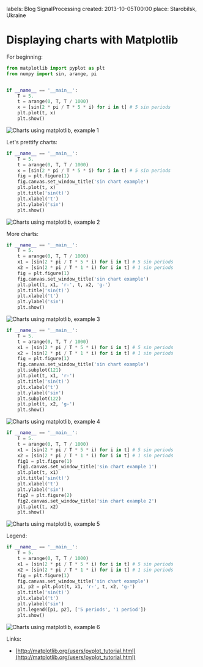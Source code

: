 labels: Blog
        SignalProcessing
created: 2013-10-05T00:00
place: Starobilsk, Ukraine

# Displaying charts with Matplotlib

For beginning:
```python
from matplotlib import pyplot as plt
from numpy import sin, arange, pi


if __name__ == '__main__':
    T = 5.
    t = arange(0, T, T / 1000)
    x = [sin(2 * pi / T * 5 * i) for i in t] # 5 sin periods
    plt.plot(t, x)
    plt.show()
```

![Charts using matplotlib, example 1](gr_mpl_1.png)

Let's prettify charts:
```python
if __name__ == '__main__':
    T = 5.
    t = arange(0, T, T / 1000)
    x = [sin(2 * pi / T * 5 * i) for i in t] # 5 sin periods
    fig = plt.figure(1)
    fig.canvas.set_window_title('sin chart example')
    plt.plot(t, x)
    plt.title('sin(t)')
    plt.xlabel('t')
    plt.ylabel('sin')
    plt.show()
```

![Charts using matplotlib, example 2](gr_mpl_2.png)

More charts:
```python
if __name__ == '__main__':
    T = 5.
    t = arange(0, T, T / 1000)
    x1 = [sin(2 * pi / T * 5 * i) for i in t] # 5 sin periods
    x2 = [sin(2 * pi / T * 1 * i) for i in t] # 1 sin periods
    fig = plt.figure(1)
    fig.canvas.set_window_title('sin chart example')
    plt.plot(t, x1, 'r-', t, x2, 'g-')
    plt.title('sin(t)')
    plt.xlabel('t')
    plt.ylabel('sin')
    plt.show()
```

![Charts using matplotlib, example 3](gr_mpl_3.png)

```python
if __name__ == '__main__':
    T = 5.
    t = arange(0, T, T / 1000)
    x1 = [sin(2 * pi / T * 5 * i) for i in t] # 5 sin periods
    x2 = [sin(2 * pi / T * 1 * i) for i in t] # 1 sin periods
    fig = plt.figure(1)
    fig.canvas.set_window_title('sin chart example')
    plt.subplot(121)
    plt.plot(t, x1, 'r-')
    plt.title('sin(t)')
    plt.xlabel('t')
    plt.ylabel('sin')
    plt.subplot(122)
    plt.plot(t, x2, 'g-')
    plt.show()
```

![Charts using matplotlib, example 4](gr_mpl_4.png)

```python
if __name__ == '__main__':
    T = 5.
    t = arange(0, T, T / 1000)
    x1 = [sin(2 * pi / T * 5 * i) for i in t] # 5 sin periods
    x2 = [sin(2 * pi / T * 1 * i) for i in t] # 1 sin periods
    fig1 = plt.figure(1)
    fig1.canvas.set_window_title('sin chart example 1')
    plt.plot(t, x1)
    plt.title('sin(t)')
    plt.xlabel('t')
    plt.ylabel('sin')
    fig2 = plt.figure(2)
    fig2.canvas.set_window_title('sin chart example 2')
    plt.plot(t, x2)
    plt.show()
```

![Charts using matplotlib, example 5](gr_mpl_5.png)

Legend:
```python
if __name__ == '__main__':
    T = 5.
    t = arange(0, T, T / 1000)
    x1 = [sin(2 * pi / T * 5 * i) for i in t] # 5 sin periods
    x2 = [sin(2 * pi / T * 1 * i) for i in t] # 1 sin periods
    fig = plt.figure(1)
    fig.canvas.set_window_title('sin chart example')
    p1, p2 = plt.plot(t, x1, 'r-', t, x2, 'g-')
    plt.title('sin(t)')
    plt.xlabel('t')
    plt.ylabel('sin')
    plt.legend([p1, p2], ['5 periods', '1 period'])
    plt.show()
```

![Charts using matplotlib, example 6](gr_mpl_6.png)

Links:

- [http://matplotlib.org/users/pyplot_tutorial.html](http://matplotlib.org/users/pyplot_tutorial.html)
